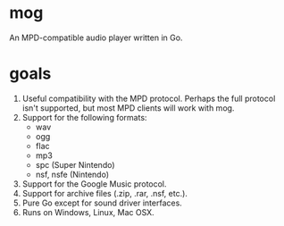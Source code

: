 # mog

An MPD-compatible audio player written in Go.

# goals

1. Useful compatibility with the MPD protocol. Perhaps the full protocol isn't supported, but most MPD clients will work with mog.
1. Support for the following formats:
   * wav
   * ogg
   * flac
   * mp3
   * spc (Super Nintendo)
   * nsf, nsfe (Nintendo)
1. Support for the Google Music protocol.
1. Support for archive files (.zip, .rar, .nsf, etc.).
1. Pure Go except for sound driver interfaces.
1. Runs on Windows, Linux, Mac OSX.
